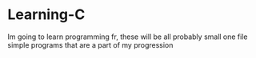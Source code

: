 # Learning-C
Im going to learn programming fr, these will be all probably small one file simple programs that are a part of my progression
